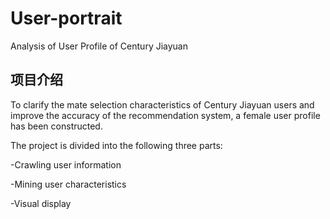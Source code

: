 # User-portrait
Analysis of User Profile of Century Jiayuan

## 项目介绍

To clarify the mate selection characteristics of Century Jiayuan users and improve the accuracy of the recommendation system, a female user profile has been constructed.

The project is divided into the following three parts:

-Crawling user information

-Mining user characteristics

-Visual display
